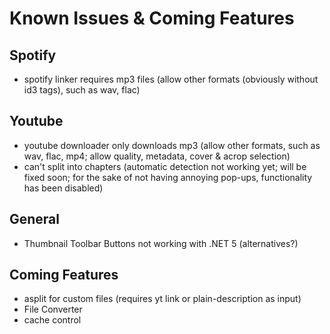 # Known Issues & Coming Features

## Spotify
- spotify linker requires mp3 files (allow other formats (obviously without id3 tags), such as wav, flac)

## Youtube
- youtube downloader only downloads mp3 (allow other formats, such as wav, flac, mp4; allow quality, metadata, cover & acrop selection)
- can't split into chapters (automatic detection not working yet; will be fixed soon; for the sake of not having annoying pop-ups, functionality has been disabled)

## General
- Thumbnail Toolbar Buttons not working with .NET 5 (alternatives?)

## Coming Features
- asplit for custom files (requires yt link or plain-description as input)
- File Converter
- cache control
